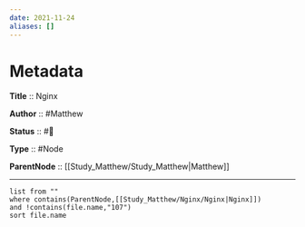 ```yaml
---
date: 2021-11-24
aliases: []
---
```


# Metadata

**Title** :: Nginx

**Author** :: #Matthew 

**Status** :: #🌱

**Type** :: #Node

**ParentNode** :: [[Study_Matthew/Study_Matthew|Matthew]]

---

```dataview
list from ""
where contains(ParentNode,[[Study_Matthew/Nginx/Nginx|Nginx]])
and !contains(file.name,"107")
sort file.name
```